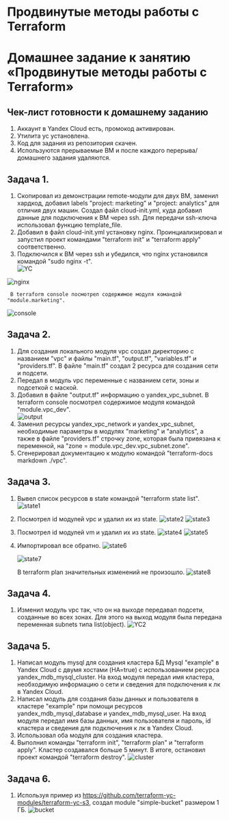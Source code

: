 # Продвинутые методы работы с Terraform
# Домашнее задание к занятию «Продвинутые методы работы с Terraform»

## Чек-лист готовности к домашнему заданию
  1. Аккаунт в Yandex Cloud есть, промокод активирован.  
  2. Утилита ус установлена.  
  3. Код для задания из репозитория скачен.
  4. Используются прерываемые ВМ и после каждого перерыва/домашнего задания удаляются.   
      
## Задача 1.
  1. Скопировал из демонстрации remote-модули для двух ВМ, заменил хардкод, добавил labels "project: marketing" и "project: analytics" для отличия двух машин. Создал файл cloud-init.yml, куда добавил данные для подключения к ВМ через ssh. Для передачи ssh-ключа использовал функцию template_file.
  2. Добавил в файл cloud-init.yml установку nginx. Проинциализировал и запустил проект командами "terraform init" и "terraform apply" соответственно.
  3. Подключился к ВМ через ssh и убедился, что nginx установился командой "sudo nginx -t".  
   ![YC](https://github.com/Adel-pro/Netology/assets/116494871/ed47c4b3-af39-4cbb-879b-9bf85788fac2)

   ![nginx](https://github.com/Adel-pro/Netology/assets/116494871/c967b4da-9e8c-45f1-abaa-7f61ad9277a9)  
     
     В terraform console посмотрел содержимое модуля командой "module.marketing".  
   ![console](https://github.com/Adel-pro/Netology/assets/116494871/b9637d2e-cd72-468f-b13b-624f30e11b89)

## Задача 2.
  1. Для создания локального модуля vpc создал директорию с названием "vpc" и файлы "main.tf", "output.tf", "variables.tf" и "providers.tf". В файле "main.tf" создал 2 ресурса для создания сети и подсети.
  2. Передал в модуль vpc переменные с названием сети, зоны и подсеткой с маской.
  3. Добавил в файле "output.tf" информацию о yandex_vpc_subnet. В terraform console посмотрел содержимое модуля командой "module.vpc_dev".  
     ![output](https://github.com/Adel-pro/Netology/assets/116494871/d401d12a-f1a4-4142-87e9-e1bab916b73b)  
  4. Заменил ресурсы yandex_vpc_network и yandex_vpc_subnet, необходимые параметры в модулях "marketing" и "analytics", а также в файле "providers.tf" строчку zone, которая была привязана к переменной, на "zone = module.vpc_dev.vpc_subnet.zone".
  5. Сгенерировал документацию к модулю командой "terraform-docs markdown ./vpc".

## Задача 3.
  1. Вывел список ресурсов в state командой "terraform state list".
     ![state1](https://github.com/Adel-pro/Netology/assets/116494871/88d2ece6-320f-4057-80e2-8f6937b7655b)
  2. Посмотрел id модулей vpc и удалил их из state.
     ![state2](https://github.com/Adel-pro/Netology/assets/116494871/37ff7dc8-88c9-4783-b2f2-d47caec36ec0)
     ![state3](https://github.com/Adel-pro/Netology/assets/116494871/c8b2f547-ce16-4dfc-8554-ad1db612d948)
  3. Посмотрел id модулей vm и удалил их из state.
     ![state4](https://github.com/Adel-pro/Netology/assets/116494871/335823ac-ecab-473e-8145-7715218ec9fc)
     ![state5](https://github.com/Adel-pro/Netology/assets/116494871/a3df5c60-0a58-4f4d-a52f-dea3a1bfb3f2)
  4. Импортировал все обратно.
     ![state6](https://github.com/Adel-pro/Netology/assets/116494871/89b3dcb0-a2b8-4933-ad7a-f64e5b721719)

     ![state7](https://github.com/Adel-pro/Netology/assets/116494871/b12b9808-67da-495d-aa2f-993b180a643f)

     В terraform plan значительных изменений не произошло.
     ![state8](https://github.com/Adel-pro/Netology/assets/116494871/e75d676f-46a7-4487-af6f-714bec0cdcfe)

## Задача 4.
1. Изменил модуль vpc так, что он на выходе передавал подсети, созданные во всех зонах. Для этого на выход модуля была передана переменная subnets типа list(object).
   ![YC2](https://github.com/Adel-pro/Netology/assets/116494871/fc3b6dba-9771-420e-9581-f5932034a589)

## Задача 5.
1. Написал модуль mysql для создания кластера БД Mysql "example" в Yandex Cloud с двумя хостами (HA=true) с использованием ресурса yandex_mdb_mysql_cluster. На вход модуля передал имя кластера, необходимую информацию о сети и сведения для подключения к лк в Yandex Cloud.
2. Написал модуль для создания базы данных и пользователя в кластере "example" при помощи ресурсов yandex_mdb_mysql_database и yandex_mdb_mysql_user. На вход модуля передал имя базы данных, имя пользователя и пароль, id кластера и сведения для подключения к лк в Yandex Cloud.
3. Использовал оба модуля для создания кластера.
4. Выполнил команды "terraform init", "terraform plan" и "terraform apply". Кластер создавался больше 5 минут. В итоге, остановил проект командой "terraform destroy".
   ![cluster](https://github.com/Adel-pro/Netology/assets/116494871/6c5d642d-caaa-4adb-8afb-7de58ce846a3)


## Задача 6.
1. Используя пример из https://github.com/terraform-yc-modules/terraform-yc-s3, создал module "simple-bucket" размером 1 ГБ.
   ![bucket](https://github.com/Adel-pro/Netology/assets/116494871/be355ad7-5bd9-410e-9dfc-aec5480a4269)
